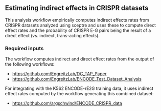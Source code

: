 ## Estimating indirect effects in CRISPR datasets

This analysis workflow empirically computes indirect effects rates from CRISPR datasets analyzed
using sceptre and uses these to compute direct effect rates and the probability of CRISPR E-G pairs 
being the result of a direct effect (vs. indirect, trans-acting effects).

### Required inputs
The workflow computes indirect and direct effect rates from the output of the following workflows:
- https://github.com/EngreitzLab/DC_TAP_Paper
- https://github.com/EngreitzLab/ENCODE_Test_Dataset_Analysis

For integrating with the K562 ENCODE-rE2G training data, it uses indirect effect rates
computed by the workflow generating this combined dataset:
- https://github.com/argschwind/ENCODE_CRISPR_data
